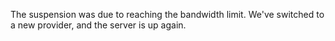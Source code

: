 The suspension was due to reaching the bandwidth limit. We've switched to a new provider, and the server is up again.
